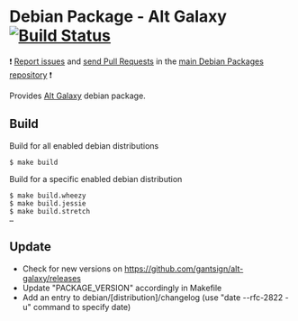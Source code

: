 # Debian Package - Alt Galaxy [![Build Status](https://travis-ci.org/manala/debian-package-alt-galaxy.svg?branch=master)](https://travis-ci.org/manala/debian-package-alt-galaxy)

:exclamation: [Report issues](https://github.com/manala/debian-packages/issues) and [send Pull Requests](https://github.com/manala/debian-packages/pulls) in the [main Debian Packages repository](https://github.com/manala/debian-packages) :exclamation:

Provides [Alt Galaxy](https://github.com/gantsign/alt-galaxy) debian package.

## Build

Build for all enabled debian distributions

```
$ make build
```

Build for a specific enabled debian distribution

```
$ make build.wheezy
$ make build.jessie
$ make build.stretch
…
```

## Update

* Check for new versions on https://github.com/gantsign/alt-galaxy/releases
* Update "PACKAGE_VERSION" accordingly in Makefile
* Add an entry to debian/[distribution]/changelog (use "date --rfc-2822 -u" command to specify date)
